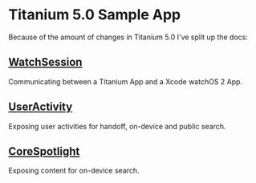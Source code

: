 # Titanium 5.0 Sample App

Because of the amount of changes in Titanium 5.0 I've split up the docs:

## [WatchSession](docs/WatchSession.md)
Communicating between a Titanium App and a Xcode watchOS 2 App.

## [UserActivity](docs/UserActivity.md)
Exposing user activities for handoff, on-device and public search.

## [CoreSpotlight](docs/CoreSpotlight.md)
Exposing content for on-device search.